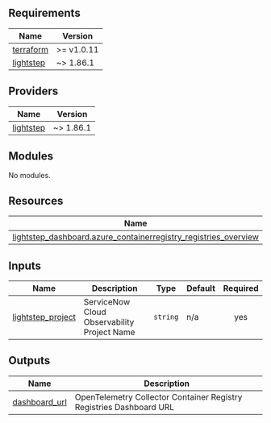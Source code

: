 ## Requirements

| Name | Version |
|------|---------|
| <a name="requirement_terraform"></a> [terraform](#requirement\_terraform) | >= v1.0.11 |
| <a name="requirement_lightstep"></a> [lightstep](#requirement\_lightstep) | ~> 1.86.1 |

## Providers

| Name | Version |
|------|---------|
| <a name="provider_lightstep"></a> [lightstep](#provider\_lightstep) | ~> 1.86.1 |

## Modules

No modules.

## Resources

| Name | Type |
|------|------|
| [lightstep_dashboard.azure_containerregistry_registries_overview](https://registry.terraform.io/providers/lightstep/lightstep/latest/docs/resources/dashboard) | resource |

## Inputs

| Name | Description | Type | Default | Required |
|------|-------------|------|---------|:--------:|
| <a name="input_lightstep_project"></a> [lightstep\_project](#input\_lightstep\_project) | ServiceNow Cloud Observability Project Name | `string` | n/a | yes |

## Outputs

| Name | Description |
|------|-------------|
| <a name="output_dashboard_url"></a> [dashboard\_url](#output\_dashboard\_url) | OpenTelemetry Collector Container Registry Registries Dashboard URL |
